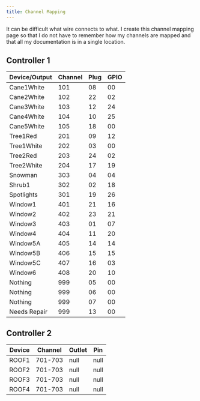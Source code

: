 ```yaml
---
title: Channel Mapping
---
```


It can be difficult what wire connects to what. I create this channel mapping page so that I do not have 
to remember how my channels are mapped and that all my documentation is in a single location.

## Controller 1

| Device/Output     | Channel   | Plug  | GPIO  |
|-------------------|-----------|-------|-------|
| Cane1White        | 101       | 08    | 00    |
| Cane2White        | 102       | 22    | 02    |
| Cane3White        | 103       | 12    | 24    |
| Cane4White        | 104       | 10    | 25    |
| Cane5White        | 105       | 18    | 00    |
| Tree1Red          | 201       | 09    | 12    |
| Tree1White        | 202       | 03    | 00    |
| Tree2Red          | 203       | 24    | 02    |
| Tree2White        | 204       | 17    | 19    |
| Snowman           | 303       | 04    | 04    |
| Shrub1            | 302       | 02    | 18    |
| Spotlights        | 301       | 19    | 26    |
| Window1           | 401       | 21    | 16    |
| Window2           | 402       | 23    | 21    |
| Window3           | 403       | 01    | 07    |
| Window4           | 404       | 11    | 20    |
| Window5A          | 405       | 14    | 14    |
| Window5B          | 406       | 15    | 15    |
| Window5C          | 407       | 16    | 03    |
| Window6           | 408       | 20    | 10    |
| Nothing           | 999       | 05    | 00    |
| Nothing           | 999       | 06    | 00    |
| Nothing           | 999       | 07    | 00    |
| Needs Repair      | 999       | 13    | 00    |

## Controller 2

| Device            | Channel   | Outlet    | Pin   |
|-------------------|-----------|-----------|-------|
| ROOF1             | 701-703   | null      | null  |
| ROOF2             | 701-703   | null      | null  |
| ROOF3             | 701-703   | null      | null  |
| ROOF4             | 701-703   | null      | null  |

